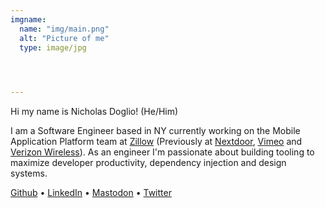 ```yaml
---
imgname: 
  name: "img/main.png"
  alt: "Picture of me"
  type: image/jpg



  
---
```


Hi my name is Nicholas Doglio! (He/Him)


I am a Software Engineer based in NY currently working on the Mobile Application Platform team at [Zillow](https://www.zillow.com/) (Previously at [Nextdoor](https://nextdoor.com/), [Vimeo](https://vimeo.com/) and [Verizon Wireless](https://www.verizon.com/)).  As an engineer I'm passionate about building tooling to maximize developer productivity, dependency injection and design systems.

[Github](https://github.com/WhosNickDoglio/) • [LinkedIn](Linkedin.com/in/nicholasdoglio/) • [Mastodon](https://androiddev.social/@WhosNickDoglio) • [Twitter](https://twitter.com/WhosNickDoglio)